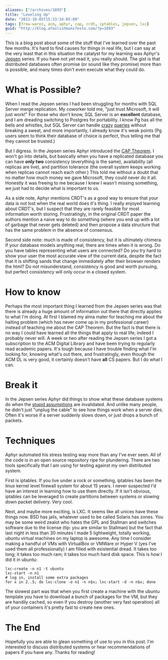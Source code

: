 ```yaml
---
aliases: ["/archives/1893"]
title: "Leveling Up"
date: "2013-10-05T15:33:34-05:00"
tags: [frew-warez, acm, aphyr, cap, crdt, iptables, jepsen, lxc]
guid: "http://blog.afoolishmanifesto.com/?p=1893"
---
```

This is a blog post about some of the stuff that I've learned over the past few months. It's hard to find causes for things in real life, but I can say at the very least that in this situation the catalyst for my learning was Aphyr's [Jepsen](http://aphyr.com/tags/jepsen) series. If you have not yet read it, you really should. The gist is that distributed databases often promise (or sound like they promise) more than is possible, and many times don't even execute what they could do.

# What is Possible?

When I read the Jepsen series I had been struggling for months with SQL Server merge replication. My coworker told me, "just trust Microsoft, it will just work!" For those who don't know, SQL Server is an **excellent** database, and I am dreading switching to Postgres for portability. I know Pg has all the bells and whistles, but SQL Server can handle [crazy](https://gist.github.com/frioux/3bf46454730308725c07) [queries](https://gist.github.com/frioux/3220451) without breaking a sweat, and more importantly, I already know it's weak points (Pg users seem to think their database of choice is perfect, thus telling me that they cannot be trusted.)

But I digress. In the Jepsen series Aphyr introduced the [CAP Theorem](https://en.wikipedia.org/wiki/CAP_theorem). I won't go into details, but basically when you have a replicated database you can have **only two** consistency (everything is the same), availability (all replicas are live), and partition tolerance (the overall system keeps working when replicas cannot reach each other.) This told me without a doubt that no matter how much money we gave Microsoft, they could never do it all. Honestly it was freeing to me because I knew I wasn't missing something, we just had to decide what is important to us.

As a side note, Aphyr mentions CRDT's as a good way to ensure that your data is not lost when the real world does it's thing. I really enjoyed learning about CRDT's, but I suspect that they are rarely feasible for most information worth storing. Frustratingly, in the original CRDT paper the authors mention a naive way to do something (where you end up with a lot of garbage that never gets deleted) and then propose a data structure that has the same problem in the absence of consensus.

Second side note: much is made of consistency, but it is ultimately chimera. If your database models anything real, there are times when it is wrong. Do you have tables representing what users are connected? Do you try hard to show your user the most accurate view of the current data, despite the fact that it is shifting sands that change immediately after their browser renders the html? Do not misunderstand, consistency is good and worth pursuing, but perfect consistency will only occur in a closed system.

# How to know

Perhaps the most important thing I learned from the Jepsen series was that there is already a huge amount of information out there that directly applies to what I'm doing. At first I blamed my alma mater for teaching me about the halting problem (which has never come up in my professional career) instead of teaching me about the CAP Theorem. But the fact is that there is no way I could have learned all the things that apply to real life; indeed I probably never will. A week or two after reading the Jepsen series I got a subscription to the ACM Digital Library and have been trying to regularly read academic papers. It's tough because I have trouble finding what I'm looking for, knowing what's out there, and frustratingly, even though the ACM DL is very good, it certainly doesn't have **all** CS papers. But I do what I can.

# Break it

In the Jepsen series Aphyr did things to show what these database systems do when the [stupid assumptions](https://en.wikipedia.org/wiki/Fallacies_of_Distributed_Computing) are invalidated. And unlike many people, he didn't just "unplug the cable" to see how things work when a server dies. Often it's worse if a server suddenly slows down, or just drops a bunch of packets.

# Techniques

Aphyr automated his stress testing way more than any I've ever seen. All of the code is in an open source repository ripe for plundering. There are two tools specifically that I am using for testing against my own distributed system.

First is iptables. If you live under a rock or something, iptables has been the linux kernel level firewall system for about 15 years. I never suspected I'd have an interest in learning how to use them directly. If it isn't obvious, iptables can be leveraged to create partitions between systems or slowing down packet delivery. Very cool.

Next, and maybe more exciting, is LXC. It seems like all unices have these things now. BSD has jails, whatever used to be called Solaris has zones. You may be some weird zealot who hates the GPL and Stallman and switches software due to the license (tip: you are similar to Stallman) but the fact that last night in less than 30 minutes I made 5 lightweight, totally working, ubuntu virtual machines on my laptop is awesome. Any time I consider making a handful of VMs with VirtualBox or VMWare or Hyper V (yes I've used them all professionally) I am filled with existential dread. It takes too long; it takes too much ram; it takes too much hard disk space. This is how I did it in ubuntu:

    lxc-create -n n1 -t ubuntu
    lxc-start -n n1
    # log in, install some extra packages
    for x in 2..5; do lxc-clone -o n1 -n n$x; lxc-start -d -n n$x; done

The slowest part was that when you first create a machine with the ubuntu template you have to download a bunch of packages for the VM, but they are handily cached, so even if you destroy (another very fast operation) all of your containers it's pretty fast to create new ones.

# The End

Hopefully you are able to glean something of use to you in this post. I'm interested to discuss distributed systems or hear recommendations of papers if you have any. Thanks for reading!
